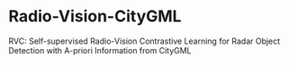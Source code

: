 # Radio-Vision-CityGML
RVC: Self-supervised Radio-Vision Contrastive Learning for Radar Object Detection with A-priori Information from CityGML

